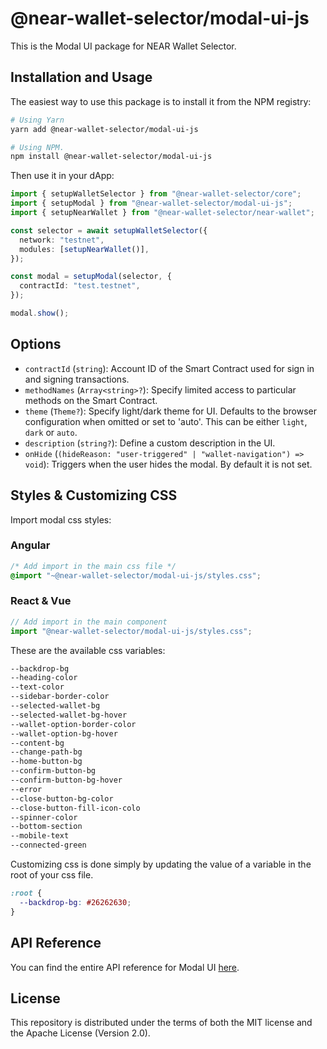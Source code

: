 # @near-wallet-selector/modal-ui-js

This is the Modal UI package for NEAR Wallet Selector.

## Installation and Usage

The easiest way to use this package is to install it from the NPM registry:

```bash
# Using Yarn
yarn add @near-wallet-selector/modal-ui-js

# Using NPM.
npm install @near-wallet-selector/modal-ui-js
```

Then use it in your dApp:

```ts
import { setupWalletSelector } from "@near-wallet-selector/core";
import { setupModal } from "@near-wallet-selector/modal-ui-js";
import { setupNearWallet } from "@near-wallet-selector/near-wallet";

const selector = await setupWalletSelector({
  network: "testnet",
  modules: [setupNearWallet()],
});

const modal = setupModal(selector, {
  contractId: "test.testnet",
});

modal.show();
```

## Options

- `contractId` (`string`): Account ID of the Smart Contract used for sign in and signing transactions.
- `methodNames` (`Array<string>?`): Specify limited access to particular methods on the Smart Contract.
- `theme` (`Theme?`): Specify light/dark theme for UI. Defaults to the browser configuration when omitted or set to 'auto'. This can be either `light`, `dark` or `auto`.
- `description` (`string?`): Define a custom description in the UI.
- `onHide` (`(hideReason: "user-triggered" | "wallet-navigation") => void`): Triggers when the user hides the modal. By default it is not set.

## Styles & Customizing CSS

Import modal css styles:

### Angular

```css
/* Add import in the main css file */
@import "~@near-wallet-selector/modal-ui-js/styles.css";
```

### React & Vue

```ts
// Add import in the main component
import "@near-wallet-selector/modal-ui-js/styles.css";
```

These are the available css variables:

```css
--backdrop-bg
--heading-color
--text-color
--sidebar-border-color
--selected-wallet-bg
--selected-wallet-bg-hover
--wallet-option-border-color
--wallet-option-bg-hover
--content-bg
--change-path-bg
--home-button-bg
--confirm-button-bg
--confirm-button-bg-hover
--error
--close-button-bg-color
--close-button-fill-icon-colo
--spinner-color
--bottom-section
--mobile-text
--connected-green
```

Customizing css is done simply by updating the value of a variable in the root of your css file.

```css
:root {
  --backdrop-bg: #26262630;
}
```

## API Reference

You can find the entire API reference for Modal UI [here](./docs/api/modal.md).

## License

This repository is distributed under the terms of both the MIT license and the Apache License (Version 2.0).
